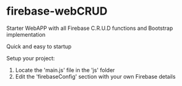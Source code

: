 # firebase-webCRUD
Starter WebAPP with all Firebase C.R.U.D functions and Bootstrap implementation 

Quick and easy to startup

Setup your project:
1. Locate the 'main.js' file in the 'js' folder
2. Edit the 'firebaseConfig' section with your own Firebase details
